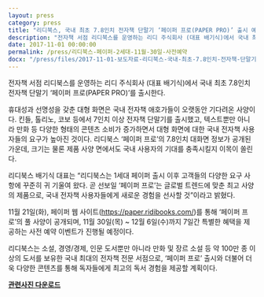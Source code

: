 ```yaml
---
layout: press
category: press
title: "리디북스, 국내 최초 7.8인치 전자책 단말기 ‘페이퍼 프로(PAPER PRO)’ 출시 예정! 11월 30일 사전예약 개시"
description: "전자책 서점 리디북스를 운영하는 리디 주식회사 (대표 배기식)에서 국내 최초 7.8인치 전자책 단말기 ‘페이퍼 프로(PAPER PRO)’를 출시한다."
date: 2017-11-01 00:00:00
permalink: /press/리디북스-페이퍼-2세대-11월-30일-사전예약
docx: "/press/files/2017-11-01-보도자료-리디북스-국내-최초-7.8인치-전자책-단말기-PAPER-PRO-출시예정-11월-30일예약.docx"
---
```


전자책 서점 리디북스를 운영하는 리디 주식회사 (대표 배기식)에서 국내 최초 7.8인치 전자책 단말기 ‘페이퍼 프로(PAPER PRO)’를 출시한다.

휴대성과 선명성을 갖춘 대형 화면은 국내 전자책 애호가들이 오랫동안 기다려온 사양이다. 킨들, 톨리노, 코보 등에서 7인치 이상 전자책 단말기를 출시했고, 텍스트뿐만 아니라 만화 등 다양한 형태의 콘텐츠 소비가 증가하면서 대형 화면에 대한 국내 전자책 사용자들의 요구가 높아진 것이다. 리디북스 ‘페이퍼 프로’의 7.8인치 대화면 정보가 공개된 가운데, 크기는 물론 제품 사양 면에서도 국내 사용자의 기대를 충족시킬지 이목이 쏠린다.

리디북스 배기식 대표는 “리디북스는 1세대 페이퍼 출시 이후 고객들의 다양한 요구 사항에 꾸준히 귀 기울여 왔다. 곧 선보일 ‘페이퍼 프로’는 글로벌 트렌드에 맞춘 최고 사양의 제품으로, 국내 전자책 사용자들에게 새로운 경험을 선사할 것”이라고 밝혔다.

11월 21일(화), 페이퍼 웹 사이트(https://paper.ridibooks.com/)를 통해 ‘페이퍼 프로’의 풀 사양이 공개되며, 11월 30일(목) ~ 12월 6일(수)까지 7일간 특별한 혜택을 제공하는 사전 예약 이벤트가 진행될 예정이다.

리디북스는 소설, 경영/경제, 인문 도서뿐만 아니라 만화 및 장르 소설 등 약 100만 종 이상의 도서를 보유한 국내 최대의 전자책 전문 서점으로, ‘페이퍼 프로’ 출시와 더불어 더욱 다양한 콘텐츠를 통해 독자들에게 최고의 독서 경험을 제공할 계획이다.

[**관련사진 다운로드**](/press/img/2017-11-01-images.zip)
